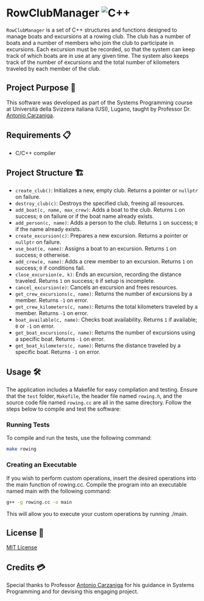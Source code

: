 # RowClubManager ![C++](https://img.shields.io/badge/-C++-00599C?style=flat-square&logo=cplusplus&logoColor=white)

`RowClubManager` is a set of C++ structures and functions designed to manage boats and excursions at a rowing club. The club has a number of boats and a number of members who join the club to participate in excursions. Each excursion must be recorded, so that the system can keep track of which boats are in use at any given time. The system also keeps track of the number of excursions and the total number of kilometers traveled by each member of the club. 


## Project Purpose 🎯
This software was developed as part of the Systems Programming course at Università della Svizzera italiana (USI), Lugano, taught by Professor Dr. [Antonio Carzaniga](https://search.usi.ch/it/persone/cdc278cad8619ae5f51219135ee1599d/carzaniga-antonio).

## Requirements 📋
- C/C++ compiler

## Project Structure 🏗️
- `create_club()`: Initializes a new, empty club. Returns a pointer or `nullptr` on failure.
- `destroy_club(c)`: Destroys the specified club, freeing all resources.
- `add_boat(c, name, max_crew)`: Adds a boat to the club. Returns `1` on success; `0` on failure or if the boat name already exists.
- `add_person(c, name)`: Adds a person to the club. Returns `1` on success; `0` if the name already exists.
- `create_excursion(c)`: Prepares a new excursion. Returns a pointer or `nullptr` on failure.
- `use_boat(e, name)`: Assigns a boat to an excursion. Returns `1` on success; `0` otherwise.
- `add_crew(e, name)`: Adds a crew member to an excursion. Returns `1` on success; `0` if conditions fail.
- `close_excursion(e, k)`: Ends an excursion, recording the distance traveled. Returns `1` on success; `0` if setup is incomplete.
- `cancel_excursion(e)`: Cancels an excursion and frees resources.
- `get_crew_excursions(c, name)`: Returns the number of excursions by a member. Returns `-1` on error.
- `get_crew_kilometers(c, name)`: Returns the total kilometers traveled by a member. Returns `-1` on error.
- `boat_available(c, name)`: Checks boat availability. Returns `1` if available; `0` or `-1` on error.
- `get_boat_excursions(c, name)`: Returns the number of excursions using a specific boat. Returns `-1` on error.
- `get_boat_kilometers(c, name)`: Returns the distance traveled by a specific boat. Returns `-1` on error.

## Usage 🛠️
The application includes a Makefile for easy compilation and testing. Ensure that the `test` folder, `Makefile`, the header file named `rowing.h`, and the source code file named `rowing.cc` are all in the same directory. Follow the steps below to compile and test the software:

### Running Tests
To compile and run the tests, use the following command:
```bash
make rowing
```
### Creating an Executable
If you wish to perform custom operations, insert the desired operations into the main function of rowing.cc. Compile the program into an executable named main with the following command:
```bash
g++ -g rowing.cc -o main
```
This will allow you to execute your custom operations by running ./main.

## License 📄
[MIT License](LICENSE)

## Credits 💳
Special thanks to Professor [Antonio Carzaniga](https://search.usi.ch/it/persone/cdc278cad8619ae5f51219135ee1599d/carzaniga-antonio) for his guidance in Systems Programming and for devising this engaging project.




